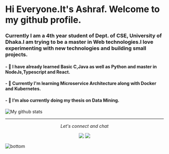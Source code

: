 # Hi Everyone.It's Ashraf. Welcome to my github profile.
### Currently I am a 4th year student of Dept. of CSE, University of Dhaka.I am trying to be a master in Web technologies.I love experimenting with new technologies and building small projects.

#### - 🔭 I have already learned Basic C,Java as well as Python and master in NodeJs,Typescript and React.
#### - 🔭 Currently I'm learning Microservice Architecture along with Docker and Kubernetes.
#### - 🌱 I’m also currently doing my thesis on Data Mining.



![My github stats](https://github-readme-stats.vercel.app/api?username=ashrafhussain17&show_icons=true)


<hr>
<p align="center">
  <i>Let's connect and chat</i>

  <p align="center">
    <a href="https://www.linkedin.com/in/ashraf-hussain-0a13a9148/" alt="Linkedin"><img src="https://github.com/imdhruv99/imdhruv99/blob/master/readme/linkedin-fill.svg"></a>
   <a href="mailto:ashrafhussain.2317.csedu@gmail.com" alt="Contact me"><img src="https://github.com/imdhruv99/imdhruv99/blob/master/readme/mail-fill.svg"></a>
  </p>
  

</p>


<img src="https://github.com/imdhruv99/imdhruv99/blob/master/readme/bottom.svg" alt="bottom">
